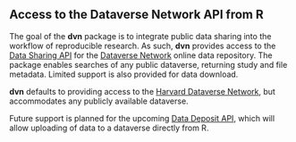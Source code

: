 ## Access to the Dataverse Network API from R

The goal of the **dvn** package is to integrate public data sharing into the workflow of reproducible research. As such, **dvn** provides access to the [Data Sharing API](http://guides.thedata.org/node/13328) for the [Dataverse Network](http://thedata.org/) online data repository. The package enables searches of any public dataverse, returning study and file metadata. Limited support is also provided for data download.

**dvn** defaults to providing access to the [Harvard Dataverse Network](http://dvn.iq.harvard.edu/), but accommodates any publicly available dataverse.

Future support is planned for the upcoming [Data Deposit API](http://devguide.thedata.org/features/api/data-deposit/), which will allow uploading of data to a dataverse directly from R.
